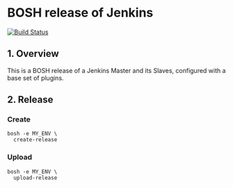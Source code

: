 # BOSH release of Jenkins

[![Build Status](https://travis-ci.org/FINkit/jenkins-boshrelease.svg?branch=master)](https://travis-ci.org/FINkit/jenkins-boshrelease)

## 1. Overview

This is a BOSH release of a Jenkins Master and its Slaves, configured with a base set of plugins.

## 2. Release

### Create

```
bosh -e MY_ENV \
  create-release
```
### Upload

```
bosh -e MY_ENV \
  upload-release
```
